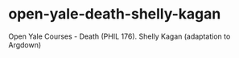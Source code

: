 # open-yale-death-shelly-kagan
Open Yale Courses - Death (PHIL 176). Shelly Kagan (adaptation to Argdown)
